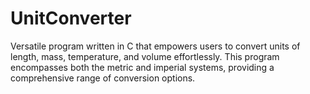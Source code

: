 # UnitConverter
 Versatile program written in C that empowers users to convert units of length, mass, temperature, and volume effortlessly. This program encompasses both the metric and imperial systems, providing a comprehensive range of conversion options.
